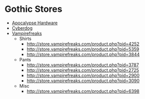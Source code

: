 # Gothic Stores

* [Apocalypse Hardware](http://apocalypsehardware.com/)
* [Cyberdog](http://shop.cyberdog.net/)
* [Vampirefreaks](http://store.vampirefreaks.com/)
  * Shirts
    * http://store.vampirefreaks.com/product.php?pid=4252
    * http://store.vampirefreaks.com/product.php?pid=5359
    * http://store.vampirefreaks.com/product.php?pid=3844
  * Pants
    * http://store.vampirefreaks.com/product.php?pid=3787
    * http://store.vampirefreaks.com/product.php?pid=2725
    * http://store.vampirefreaks.com/product.php?pid=2900
    * http://store.vampirefreaks.com/product.php?pid=3090
  * Misc
    * http://store.vampirefreaks.com/product.php?pid=6398
